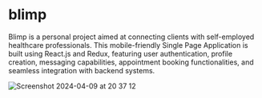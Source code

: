 # blimp

Blimp is a personal project aimed at connecting clients with self-employed healthcare professionals. This mobile-friendly Single Page Application is built using React.js and Redux, featuring user authentication, profile creation, messaging capabilities, appointment booking functionalities, and seamless integration with backend systems. 


![Screenshot 2024-04-09 at 20 37 12](https://github.com/ewanstott/blimp/assets/56144409/63273d87-d11c-4615-9794-e7273b1d251c)
